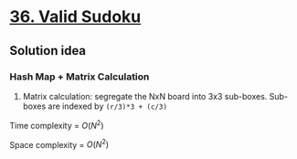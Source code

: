 # [36. Valid Sudoku](https://leetcode.com/problems/valid-sudoku/description/)

## Solution idea
### Hash Map + Matrix Calculation
1. Matrix calculation: segregate the NxN board into 3x3 sub-boxes. Sub-boxes are indexed by `(r/3)*3 + (c/3)` 

Time complexity = $O(N^2)$

Space complexity = $O(N^2)$